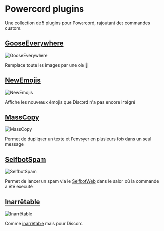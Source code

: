 # Powercord plugins

Une collection de 5 plugins pour Powercord, rajoutant des commandes custom.


## [GooseEverywhere](https://github.com/johan-perso/powercord-plugins/tree/main/plugins/gooseeverywhere)

![GooseEverywhere](https://us-east-1.tixte.net/uploads/images.johanstickman.com/GooseEverywhere.png)

Remplace toute les images par une oie 🦢


## [NewEmojis](https://github.com/johan-perso/powercord-plugins/tree/main/plugins/newemojis)

![NewEmojis](https://us-east-1.tixte.net/uploads/images.johanstickman.com/newemojis.png)

Affiche les nouveaux émojis que Discord n'a pas encore intégré


## [MassCopy](https://github.com/johan-perso/powercord-plugins/tree/main/plugins/masscopy)

![MassCopy](https://us-east-1.tixte.net/uploads/images.johanstickman.com/masscopy-powercord.jpg)

Permet de dupliquer un texte et l'envoyer en plusieurs fois dans un seul message


## [SelfbotSpam](https://github.com/johan-perso/powercord-plugins/tree/main/plugins/selfbotspam)

![SelfbotSpam](https://us-east-1.tixte.net/uploads/images.johanstickman.com/selfbotspam-powercord.jpg)

Permet de lancer un spam via le [SelfbotWeb](https://selfbot.johanstickman.com) dans le salon où la commande a été executé


## [Inarrêtable](https://github.com/johan-perso/powercord-plugins/tree/main/plugins/inarretable)

![Inarrêtable](https://us-east-1.tixte.net/uploads/images.johanstickman.com/inarretable-powercord.jpg)

Comme [inarrêtable](https://el2zay.is-a.dev/inarretable/inarretable.html) mais pour Discord.
